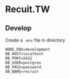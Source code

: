 # Recuit.TW

## Develop

Create a `.env` file in directory

```
NODE_ENV=development
DB_HOST=localhost
DB_PORT=5432
DB_USER=postgres
DB_PASS=password
DB_NAME=recruit
```
